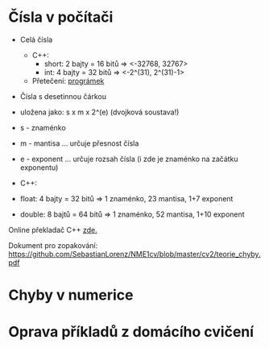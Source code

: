 # Čísla v počítači
* Celá čísla
  * C++:
    * short: 2 bajty = 16 bitů => <-32768, 32767>
    * int: 4 bajty = 32 bitů => <-2^(31), 2^(31)-1>
  * Přetečení: [prográmek](https://github.com/SebastianLorenz/NME1cv/blob/master/cv2/preteceni.cpp)
    
* Čísla s desetinnou čárkou
 * uložena jako: s x m x 2^(e) (dvojková soustava!)
  * s - znaménko
  * m - mantisa ... určuje přesnost čísla
  * e - exponent ... určuje rozsah čísla (i zde je znaménko na začátku exponentu)
 * C++:
  * float: 4 bajty = 32 bitů => 1 znaménko, 23 mantisa, 1+7 exponent
  * double: 8 bajtů = 64 bitů => 1 znaménko, 52 mantisa, 1+10 exponent


Online překladač C++ [zde.](https://www.tutorialspoint.com/compile_cpp11_online.php)

Dokument pro zopakování: https://github.com/SebastianLorenz/NME1cv/blob/master/cv2/teorie_chyby.pdf

# Chyby v numerice


# Oprava příkladů z domácího cvičení

